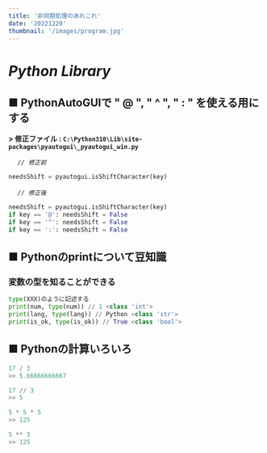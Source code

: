 ```yaml
---
title: '非同期処理のあれこれ'
date: '20221220'
thumbnail: '/images/program.jpg'
---
```


# ***Python Library***

## **■ PythonAutoGUIで " @ ", " ^ ", " : " を使える用にする**
**> 修正ファイル : `C:\Python310\Lib\site-packages\pyautogui\_pyautogui_win.py`**
<br>

&emsp; *`// 修正前`*
```python
needsShift = pyautogui.isShiftCharacter(key)
```
&emsp; *`// 修正後`*
```python
needsShift = pyautogui.isShiftCharacter(key)
if key == '@': needsShift = False
if key == '^': needsShift = False
if key == ':': needsShift = False
```

## **■ Pythonのprintについて豆知識**
### **変数の型を知ることができる**
```python
type(XXX)のように記述する
print(num, type(num)) // 1 <class 'int'>
print(lang, type(lang)) // Python <class 'str'>
print(is_ok, type(is_ok)) // True <class 'bool'>
```

## **■ Pythonの計算いろいろ**
```python
17 / 3 
>> 5.66666666667

17 // 3
>> 5

5 * 5 * 5
>> 125

5 ** 3
>> 125
```
